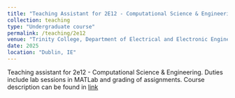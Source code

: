 ```yaml
---
title: "Teaching Assistant for 2E12 - Computational Science & Engineering"
collection: teaching
type: "Undergraduate course"
permalink: /teaching/2e12
venue: "Trinity College, Department of Electrical and Electronic Engineering"
date: 2025
location: "Dublin, IE"
---
```


Teaching assistant for 2e12 - Computational Science & Engineering. Duties include lab sessions in MATLab and grading of assignments. Course description can be found in [link](https://www.tcd.ie/media/tcd/engineering/pdfs/current-students/EEU22E12-2025.26.pdf)
